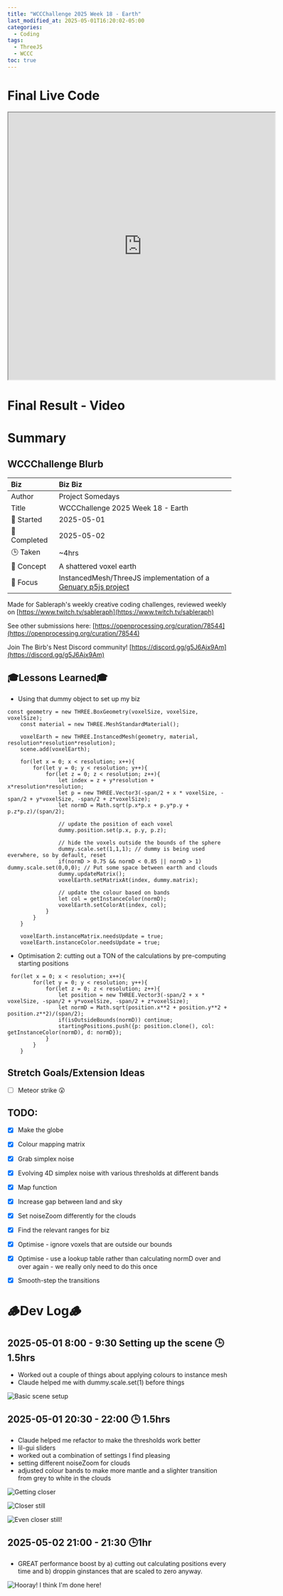 ```yaml
---
title: "WCCChallenge 2025 Week 18 - Earth"
last_modified_at: 2025-05-01T16:20:02-05:00
categories:
  - Coding
tags:
  - ThreeJS
  - WCCC
toc: true
---
```


# Final Live Code
<iframe src="https://openprocessing.org/sketch/2634514/embed/?plusEmbedHash=be87330e&userID=410675&plusEmbedTitle=true&show=sketch" width="600" height="600"></iframe>

# Final Result - Video
<!-- [![Watch the video](https://img.youtube.com/vi/4eS8dGd9_TI/maxresdefault.jpg)](https://youtu.be/4eS8dGd9_TI) -->

# Summary
## WCCChallenge Blurb

| Biz             | Biz Biz                               |
|:--------           | :---------                                |
| Author          | Project Somedays                      |
| Title           | WCCChallenge 2025 Week 18 - Earth |
| 📅 Started      | 2025-05-01        |
| 📅 Completed    | 2025-05-02        |
| 🕒 Taken        | ~4hrs                                  |
| 🤯 Concept      | A shattered voxel earth        |
| 🔎 Focus        | InstancedMesh/ThreeJS implementation of a [Genuary p5js project](https://openprocessing.org/sketch/2500775)       |


Made for Sableraph's weekly creative coding challenges, reviewed weekly on [https://www.twitch.tv/sableraph](https://www.twitch.tv/sableraph)

See other submissions here: [https://openprocessing.org/curation/78544](https://openprocessing.org/curation/78544)

Join The Birb's Nest Discord community! [https://discord.gg/g5J6Ajx9Am](https://discord.gg/g5J6Ajx9Am)

## 🎓Lessons Learned🎓
- Using that dummy object to set up my biz

```
const geometry = new THREE.BoxGeometry(voxelSize, voxelSize, voxelSize);
    const material = new THREE.MeshStandardMaterial();
    
    voxelEarth = new THREE.InstancedMesh(geometry, material, resolution*resolution*resolution);
    scene.add(voxelEarth);
 
    for(let x = 0; x < resolution; x++){
        for(let y = 0; y < resolution; y++){
            for(let z = 0; z < resolution; z++){
                let index = z + y*resolution + x*resolution*resolution;
                let p = new THREE.Vector3(-span/2 + x * voxelSize, -span/2 + y*voxelSize, -span/2 + z*voxelSize);
                let normD = Math.sqrt(p.x*p.x + p.y*p.y + p.z*p.z)/(span/2);

                // update the position of each voxel
                dummy.position.set(p.x, p.y, p.z);

                // hide the voxels outside the bounds of the sphere
                dummy.scale.set(1,1,1); // dummy is being used everwhere, so by default, reset
                if(normD > 0.75 && normD < 0.85 || normD > 1) dummy.scale.set(0,0,0); // Put some space between earth and clouds
                dummy.updateMatrix();
                voxelEarth.setMatrixAt(index, dummy.matrix);

                // update the colour based on bands                 
                let col = getInstanceColor(normD);
                voxelEarth.setColorAt(index, col);
            }
        }
    }

    voxelEarth.instanceMatrix.needsUpdate = true;
    voxelEarth.instanceColor.needsUpdate = true;
```
- Optimisation 2: cutting out a TON of the calculations by pre-computing starting positions

```
 for(let x = 0; x < resolution; x++){
        for(let y = 0; y < resolution; y++){
            for(let z = 0; z < resolution; z++){
                let position = new THREE.Vector3(-span/2 + x * voxelSize, -span/2 + y*voxelSize, -span/2 + z*voxelSize);
                let normD = Math.sqrt(position.x**2 + position.y**2 + position.z**2)/(span/2);
                if(isOutsideBounds(normD)) continue;
                startingPositions.push({p: position.clone(), col: getInstanceColor(normD), d: normD});
            }
        }
    }
```

<!-- ## Resources:
- "Typewriter" by Metro on Sketchfab: [https://sketchfab.com/3d-models/typewriter-c212b517cbdd4fa1930ed31a45670d39](https://sketchfab.com/3d-models/typewriter-c212b517cbdd4fa1930ed31a45670d39) -->

## Stretch Goals/Extension Ideas
- [ ] Meteor strike 😲

## TODO:
- [x] Make the globe
- [x] Colour mapping matrix
- [x] Grab simplex noise
- [x] Evolving 4D simplex noise with various thresholds at different bands
- [x] Map function
- [x] Increase gap between land and sky
- [x] Set noiseZoom differently for the clouds
- [x] Find the relevant ranges for biz
- [x] Optimise - ignore voxels that are outside our bounds
- [x] Optimise - use a lookup table rather than calculating normD over and over again - we really only need to do this once
- [x] Smooth-step the transitions


# 🪵Dev Log🪵

## 2025-05-01 8:00 - 9:30 Setting up the scene 🕒 1.5hrs
  - Worked out a couple of things about applying colours to instance mesh
  - Claude helped me with dummy.scale.set(1) before things
   
  ![Basic scene setup](/assets/images/2025-05-01_VoxelEarth.png "If I've learned anything, it's start REALLY simple and build on solid ground")

## 2025-05-01 20:30 - 22:00 🕒 1.5hrs
 - Claude helped me refactor to make the thresholds work better
 - lil-gui sliders
 - worked out a combination of settings I find pleasing
 - setting different noiseZoom for clouds
 - adjusted colour bands to make more mantle and a slighter transition from grey to white in the clouds

![Getting closer](/assets/images/2025-05-01_VoxelEarth2.png "Need more noise variation")

![Closer still](/assets/images/2025-05-01_VoxelEarth3.png "THAT's more  like it")

![Even closer still!](/assets/images/2025-05-01_VoxelEarth4.png "Still looking for perfomance boosts...")

## 2025-05-02 21:00 - 21:30 🕒1hr
- GREAT performance boost by a) cutting out calculating positions every time and b) droppin ginstances that are scaled to zero anyway.

![Hooray! I think I'm done here!](/assets/images/2025-05-01_VoxelEarth5.png "Clouds are pleasingly fluffy")
